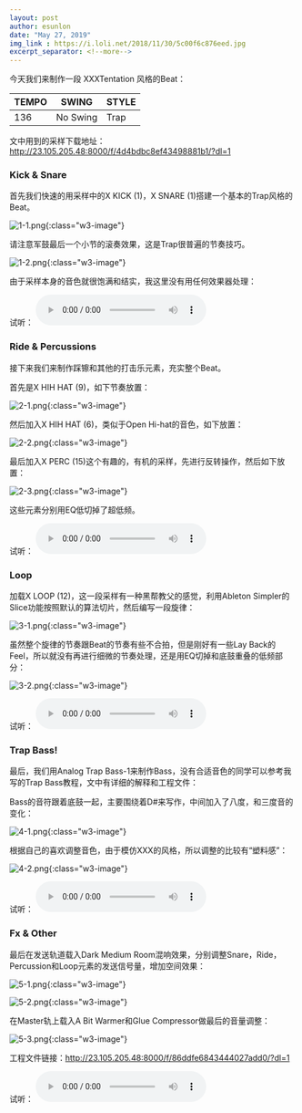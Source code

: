 ```yaml
---
layout: post
author: esunlon
date: "May 27, 2019"
img_link : https://i.loli.net/2018/11/30/5c00f6c876eed.jpg
excerpt_separator: <!--more-->
---
```


今天我们来制作一段 XXXTentation 风格的Beat：
<!--more-->

| TEMPO | SWING    | STYLE |
| :---- | -------- | ----- |
| 136   | No Swing | Trap  |

文中用到的采样下载地址：http://23.105.205.48:8000/f/4d4bdbc8ef43498881b1/?dl=1

### Kick & Snare

首先我们快速的用采样中的X KICK (1)，X SNARE (1)搭建一个基本的Trap风格的Beat。

![1-1.png](https://i.loli.net/2019/05/27/5ceb924652f6b58091.png){:class="w3-image"}

请注意军鼓最后一个小节的滚奏效果，这是Trap很普遍的节奏技巧。

![1-2.png](https://i.loli.net/2019/05/27/5ceb92467d16587435.png){:class="w3-image"}

由于采样本身的音色就很饱满和结实，我这里没有用任何效果器处理：

试听：
<audio src="http://shaoqisama.oss-cn-beijing.aliyuncs.com/blog20190527/0002%209-Audio.wav" controls="controls">  </audio>

### Ride & Percussions

接下来我们来制作踩镲和其他的打击乐元素，充实整个Beat。

首先是X HIH HAT (9)，如下节奏放置：

![2-1.png](https://i.loli.net/2019/05/27/5ceb9246a187183251.png){:class="w3-image"}

然后加入X HIH HAT (6)，类似于Open Hi-hat的音色，如下放置：

![2-2.png](https://i.loli.net/2019/05/27/5ceb9246a468911193.png){:class="w3-image"}

最后加入X PERC (15)这个有趣的，有机的采样，先进行反转操作，然后如下放置：

![2-3.png](https://i.loli.net/2019/05/27/5ceb9246a24d038362.png){:class="w3-image"}

这些元素分别用EQ低切掉了超低频。

试听：
<audio src="http://shaoqisama.oss-cn-beijing.aliyuncs.com/blog20190527/0004%209-Audio-1.wav
" controls="controls">  </audio>


### Loop

加载X LOOP (12)，这一段采样有一种黑帮教父的感觉，利用Ableton Simpler的Slice功能按照默认的算法切片，然后编写一段旋律：

![3-1.png](https://i.loli.net/2019/05/27/5ceb9246bbb3091120.png){:class="w3-image"}

虽然整个旋律的节奏跟Beat的节奏有些不合拍，但是刚好有一些Lay Back的Feel，所以就没有再进行细微的节奏处理，还是用EQ切掉和底鼓重叠的低频部分：

![3-2.png](https://i.loli.net/2019/05/27/5ceb9246b8a5226225.png){:class="w3-image"}

试听：
<audio src="http://shaoqisama.oss-cn-beijing.aliyuncs.com/blog20190527/0006%209-Audio.wav
" controls="controls">  </audio>


### Trap Bass!

最后，我们用Analog Trap Bass-1来制作Bass，没有合适音色的同学可以参考我写的Trap Bass教程，文中有详细的解释和工程文件：

Bass的音符跟着底鼓一起，主要围绕着D#来写作，中间加入了八度，和三度音的变化：

![4-1.png](https://i.loli.net/2019/05/27/5ceb9246bb12590231.png){:class="w3-image"}

根据自己的喜欢调整音色，由于模仿XXX的风格，所以调整的比较有“塑料感”：

![4-2.png](https://i.loli.net/2019/05/27/5ceb9246bc45480283.png){:class="w3-image"}

试听：
<audio src="http://shaoqisama.oss-cn-beijing.aliyuncs.com/blog20190527/0007%209-Audio.wav
" controls="controls">  </audio>

### Fx & Other

最后在发送轨道载入Dark Medium Room混响效果，分别调整Snare，Ride，Percussion和Loop元素的发送信号量，增加空间效果：

![5-1.png](https://i.loli.net/2019/05/27/5ceb9246b6a7682746.png){:class="w3-image"}

![5-2.png](https://i.loli.net/2019/05/27/5ceb924c36e9f99369.png){:class="w3-image"}

在Master轨上载入A Bit Warmer和Glue Compressor做最后的音量调整：

![5-3.png](https://i.loli.net/2019/05/27/5ceb924c4aa8e89229.png){:class="w3-image"}

工程文件链接：http://23.105.205.48:8000/f/86ddfe6843444027add0/?dl=1

试听：
<audio src="http://shaoqisama.oss-cn-beijing.aliyuncs.com/blog20190527/0008%209-Audio.wav
" controls="controls">  </audio>
